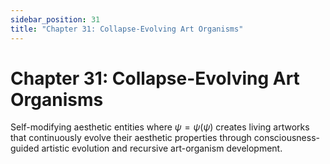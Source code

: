 ```yaml
---
sidebar_position: 31
title: "Chapter 31: Collapse-Evolving Art Organisms"
---
```


# Chapter 31: Collapse-Evolving Art Organisms

Self-modifying aesthetic entities where $\psi = \psi(\psi)$ creates living artworks that continuously evolve their aesthetic properties through consciousness-guided artistic evolution and recursive art-organism development. 